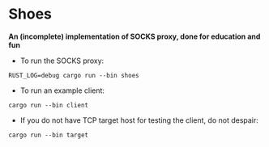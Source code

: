 # Shoes

**An (incomplete) implementation of SOCKS proxy, done for education and fun**

* To run the SOCKS proxy:

```
RUST_LOG=debug cargo run --bin shoes
```

* To run an example client:

```
cargo run --bin client
```

* If you do not have TCP target host for testing the client, do not despair:

```
cargo run --bin target
```
